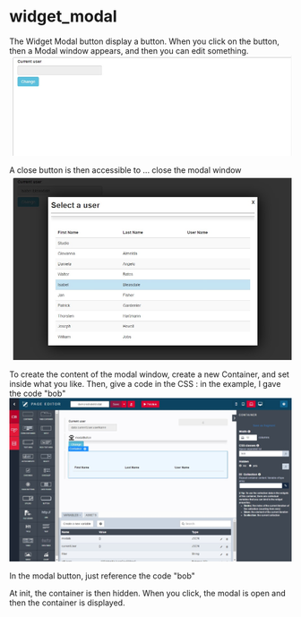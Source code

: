 # widget_modal

The Widget Modal button display a button. When you click on the button, then a Modal window appears, and then you can edit something.
<img src="screenshoot_button.jpg"/>

A close button is then accessible to ... close the modal window
<img src="screenshoot_modal.jpg"/>


To create the content of the modal window, create a new Container, and set inside what you like.
Then, give a code in the CSS : in the example, I gave the code "bob"
<img src="screenshoot_uidesigner.jpg"/>

In the modal button, just reference the code "bob"

At init, the container is then hidden. When you click, the modal is open and then the container is displayed.